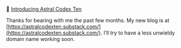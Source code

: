 📝 [Introducing Astral Codex Ten](https://slatestarcodex.com/2021/01/21/introducing-astral-codex-ten/)

Thanks for bearing with me the past few months. My new blog is at [https://astralcodexten.substack.com/](https://astralcodexten.substack.com/). I’ll try to have a less unwieldy domain name working soon.